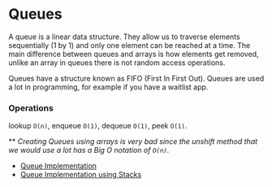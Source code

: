 # Queues

A queue is a linear data structure. They allow us to traverse elements sequentially (1 by 1) and only one element can be reached at a time. The main difference between queues and arrays is how elements get removed, unlike an array in queues there is not random access operations.

Queues have a structure known as FIFO (First In First Out). Queues are used a lot in programming, for example if you have a waitlist app.

### Operations

lookup `O(n)`, enqueue `O(1)`, dequeue `O(1)`, peek `O(1)`.

\*\* _Creating Queues using arrays is very bad since the unshift method that we would use a lot has a Big O notation of `O(n)`._

- [Queue Implementation](queue.js)
- [Queue Implementation using Stacks](queueWithStacks.js)
